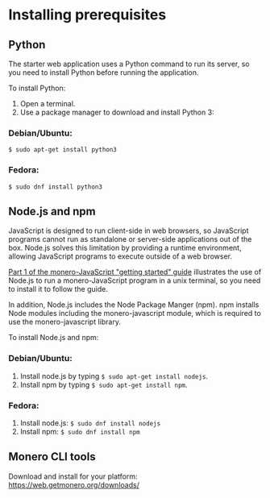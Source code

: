 # Installing prerequisites

## Python

The starter web application uses a Python command to run its server, so you need to install Python before running the application.

To install Python:

1. Open a terminal.
2. Use a package manager to download and install Python 3:
### Debian/Ubuntu:

  `$ sudo apt-get install python3`
### Fedora:

  `$ sudo dnf install python3`

## Node.js and npm

JavaScript is designed to run client-side in web browsers, so JavaScript programs cannot run as standalone or server-side applications out of the box. Node.js solves this limitation by providing a runtime environment, allowing JavaScript programs to execute outside of a web browser.

[Part 1 of the monero-JavaScript "getting started" guide](https://github.com/monero-ecosystem/monero-javascript/blob/master/docs/developer_guide/getting_started.md) illustrates the use of Node.js to run a monero-JavaScript program in a unix terminal, so you need to install it to follow the guide.

In addition, Node.js includes the Node Package Manger (npm). npm installs Node modules including the monero-javascript module, which is required to use the monero-javascript library.

To install Node.js and npm:
### Debian/Ubuntu:

1. Install node.js by typing `$ sudo apt-get install nodejs`.
2. Install npm by typing `$ sudo apt-get install npm`.

### Fedora:

1. Install node.js:
  `$ sudo dnf install nodejs`
2. Install npm:
  `$ sudo dnf install npm`

## Monero CLI tools

Download and install for your platform: https://web.getmonero.org/downloads/
